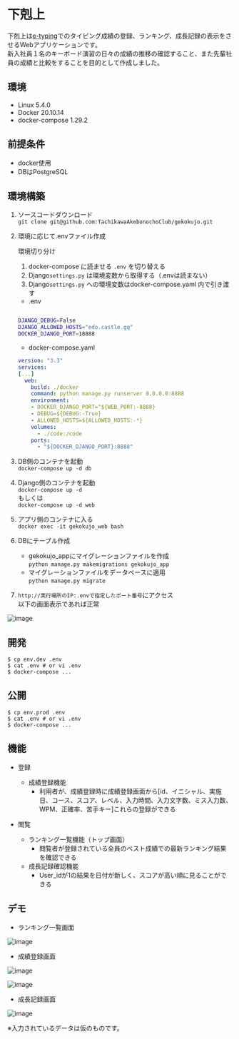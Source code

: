# 下剋上

下剋上は[e-typing](https://www.e-typing.ne.jp/)でのタイピング成績の登録、ランキング、成長記録の表示をさせるWebアプリケーションです。<br>
新入社員１名のキーボード演習の日々の成績の推移の確認すること、また先輩社員の成績と比較をすることを目的として作成しました。

## 環境

- Linux 5.4.0
- Docker 20.10.14
- docker-compose 1.29.2

## 前提条件

- docker使用
- DBはPostgreSQL

## 環境構築

1. ソースコードダウンロード<br>
  `git clone git@github.com:TachikawaAkebonochoClub/gekokujo.git`
2. 環境に応じて.envファイル作成<br>

    環境切り分け
    1. docker-compose に読ませる `.env` を切り替える
    2. Django`settings.py` は環境変数から取得する（.envは読まない）
    3. Django`settings.py` への環境変数はdocker-compose.yaml 内で引き渡す

    - .env
    ```bash

    DJANGO_DEBUG=False
    DJANGO_ALLOWED_HOSTS="edo.castle.gq"
    DOCKER_DJANGO_PORT=18888
    ```
    - docker-compose.yaml
    ```yaml
    version: "3.3"
    services:
    [...]
      web:
        build: ./docker
        command: python manage.py runserver 0.0.0.0:8888
        environment:
        - DOCKER_DJANGO_PORT="${WEB_PORT:-8888}
        - DEBUG=${DEBUG:-True}
        - ALLOWED_HOSTS=${ALLOWED_HOSTS:-*}
        volumes:
          - ./code:/code
        ports:
          - "${DOCKER_DJANGO_PORT}:8888"
    ```


3. DB側のコンテナを起動<br>
  `docker-compose up -d db`
4. Django側のコンテナを起動<br>
  `docker-compose up -d`<br>
  もしくは<br>
  `docker-compose up -d web`
5. アプリ側のコンテナに入る<br>
  `docker exec -it gekokujo_web bash`


6. DBにテーブル作成<br>
    - gekokujo_appにマイグレーションファイルを作成<br>
      `python manage.py makemigrations gekokujo_app`
    - マイグレーションファイルをデータベースに適用<br>
      `python manage.py migrate`


7. `http://実行場所のIP:.envで指定したポート番号`にアクセス<br>
  以下の画面表示であれば正常

![image](https://user-images.githubusercontent.com/107466011/175890119-c21fabac-4036-4ead-ad0c-7cd7031d8d2f.png)



## 開発
```
$ cp env.dev .env
$ cat .env # or vi .env
$ docker-compose ...
```

## 公開
```
$ cp env.prod .env
$ cat .env # or vi .env
$ docker-compose ...
```


## 機能

- 登録
  - 成績登録機能
    - 利用者が、成績登録時に成績登録画面から[id、イニシャル、実施日、コース、スコア、レベル、入力時間、入力文字数、ミス入力数、WPM、正確率、苦手キー]これらの登録ができる
    

- 閲覧
  - ランキング一覧機能（トップ画面）
    - 閲覧者が登録されている全員のベスト成績での最新ランキング結果を確認できる
  - 成長記録確認機能
    - User_idが1の結果を日付が新しく、スコアが高い順に見ることができる

## デモ

- ランキング一覧画面

![image](https://user-images.githubusercontent.com/107466011/175880752-ae488379-899c-4fb0-bdf0-de830e7d670a.png)

- 成績登録画面

![image](https://user-images.githubusercontent.com/107466011/175881059-b1155db2-a881-4ec4-bd40-42890093dec9.png)

![image](https://user-images.githubusercontent.com/107466011/175881221-90f4f65c-802f-4d64-8968-008e3e4ec22d.png)

- 成長記録画面

![image](https://user-images.githubusercontent.com/107466011/175881424-057a8b15-d02a-4aca-9558-3597f6ee5324.png)

※入力されているデータは仮のものです。
